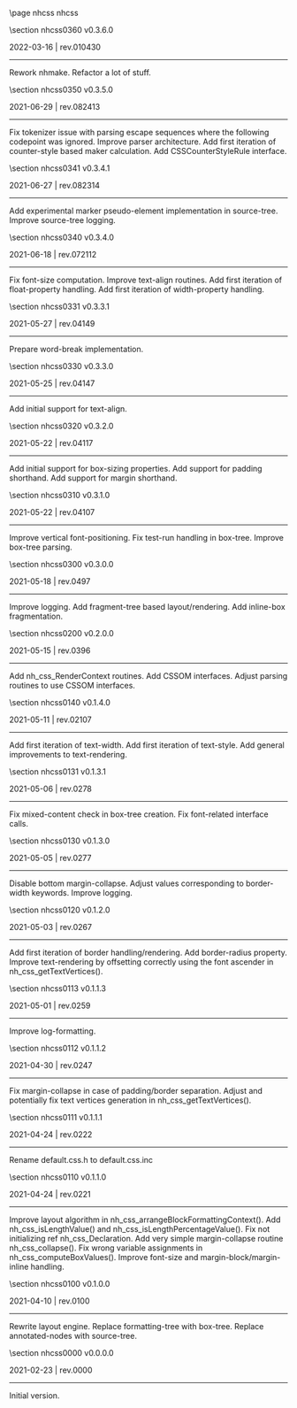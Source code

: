 \page nhcss nhcss

<div style="max-width:700px;">

\section nhcss0360 v0.3.6.0

2022-03-16 | rev.010430

 ---

 Rework nhmake. Refactor a lot of stuff.



\section nhcss0350 v0.3.5.0

2021-06-29 | rev.082413

 ---

 Fix tokenizer issue with parsing escape sequences where the following codepoint was ignored. Improve parser architecture. Add first iteration of counter-style based maker calculation. Add CSSCounterStyleRule interface.



\section nhcss0341 v0.3.4.1

2021-06-27 | rev.082314

 ---

 Add experimental marker pseudo-element implementation in source-tree. Improve source-tree logging.



\section nhcss0340 v0.3.4.0

2021-06-18 | rev.072112

 ---

 Fix font-size computation. Improve text-align routines. Add first iteration of float-property handling. Add first iteration of width-property handling.



\section nhcss0331 v0.3.3.1

2021-05-27 | rev.04149

 ---

 Prepare word-break implementation.



\section nhcss0330 v0.3.3.0

2021-05-25 | rev.04147

 ---

 Add initial support for text-align.



\section nhcss0320 v0.3.2.0

2021-05-22 | rev.04117

 ---

 Add initial support for box-sizing properties. Add support for padding shorthand. Add support for margin shorthand.



\section nhcss0310 v0.3.1.0

2021-05-22 | rev.04107

 ---

 Improve vertical font-positioning. Fix test-run handling in box-tree. Improve box-tree parsing.



\section nhcss0300 v0.3.0.0

2021-05-18 | rev.0497

 ---

 Improve logging. Add fragment-tree based layout/rendering. Add inline-box fragmentation.



\section nhcss0200 v0.2.0.0

2021-05-15 | rev.0396

 ---

 Add nh_css_RenderContext routines. Add CSSOM interfaces. Adjust parsing routines to use CSSOM interfaces.



\section nhcss0140 v0.1.4.0

2021-05-11 | rev.02107

 ---

 Add first iteration of text-width. Add first iteration of text-style. Add general improvements to text-rendering.



\section nhcss0131 v0.1.3.1

2021-05-06 | rev.0278

 ---

 Fix mixed-content check in box-tree creation. Fix font-related interface calls.



\section nhcss0130 v0.1.3.0

2021-05-05 | rev.0277

 ---

 Disable bottom margin-collapse. Adjust values corresponding to border-width keywords. Improve logging.



\section nhcss0120 v0.1.2.0

2021-05-03 | rev.0267

 ---

 Add first iteration of border handling/rendering. Add border-radius property. Improve text-rendering by offsetting correctly using the font ascender in nh_css_getTextVertices().



\section nhcss0113 v0.1.1.3

2021-05-01 | rev.0259

 ---

 Improve log-formatting.



\section nhcss0112 v0.1.1.2

2021-04-30 | rev.0247

 ---

 Fix margin-collapse in case of padding/border separation. Adjust and potentially fix text vertices generation in nh_css_getTextVertices().



\section nhcss0111 v0.1.1.1

2021-04-24 | rev.0222

 ---

 Rename default.css.h to default.css.inc



\section nhcss0110 v0.1.1.0

2021-04-24 | rev.0221

 ---

 Improve layout algorithm in nh_css_arrangeBlockFormattingContext(). Add nh_css_isLengthValue() and nh_css_isLengthPercentageValue(). Fix not initializing ref nh_css_Declaration. Add very simple margin-collapse routine nh_css_collapse(). Fix wrong variable assignments in nh_css_computeBoxValues(). Improve font-size and margin-block/margin-inline handling.



\section nhcss0100 v0.1.0.0

2021-04-10 | rev.0100

 ---

 Rewrite layout engine. Replace formatting-tree with box-tree. Replace annotated-nodes with source-tree.



\section nhcss0000 v0.0.0.0

2021-02-23 | rev.0000

 ---

 Initial version.



</div>